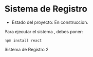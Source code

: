 <h1> Sistema de Registro </h1>

- Estado del proyecto: En construccion.

Para ejecutar el sistema , debes poner:

```npm install react``` 

Sistema de Registro 2 
